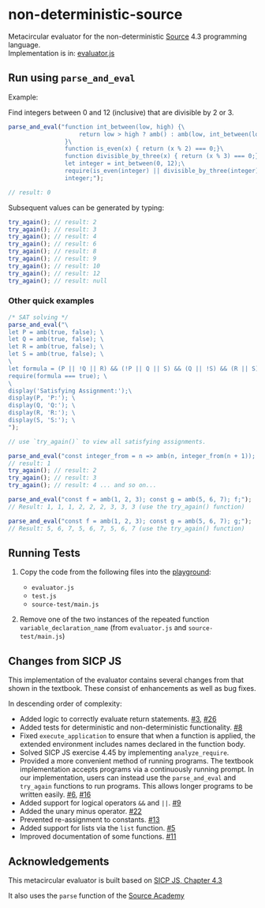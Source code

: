 # non-deterministic-source
Metacircular evaluator for the non-deterministic [Source](https://sicp.comp.nus.edu.sg/source/)  4.3 programming language. <br />
Implementation is in: [evaluator.js](evaluator.js)

## Run using `parse_and_eval`

Example:

Find integers between 0 and 12 (inclusive) that are divisible by 2 or 3.

```js
parse_and_eval("function int_between(low, high) {\
                    return low > high ? amb() : amb(low, int_between(low + 1, high));\
                }\
                function is_even(x) { return (x % 2) === 0;}\
                function divisible_by_three(x) { return (x % 3) === 0;}\
                let integer = int_between(0, 12);\
                require(is_even(integer) || divisible_by_three(integer));\
                integer;");

// result: 0
```
Subsequent values can be generated by typing:
```js
try_again(); // result: 2
try_again(); // result: 3
try_again(); // result: 4
try_again(); // result: 6
try_again(); // result: 8
try_again(); // result: 9
try_again(); // result: 10
try_again(); // result: 12
try_again(); // result: null
```

### Other quick examples
```js
/* SAT solving */
parse_and_eval("\
let P = amb(true, false); \
let Q = amb(true, false); \
let R = amb(true, false); \
let S = amb(true, false); \
\
let formula = (P || !Q || R) && (!P || Q || S) && (Q || !S) && (R || S) && (P || !R); \
require(formula === true); \
\
display('Satisfying Assignment:');\
display(P, 'P:'); \
display(Q, 'Q:'); \
display(R, 'R:'); \
display(S, 'S:'); \
");

// use `try_again()` to view all satisfying assignments.
```

```js
parse_and_eval("const integer_from = n => amb(n, integer_from(n + 1)); integer_from(1);");
// result: 1
try_again(); // result: 2
try_again(); // result: 3
try_again(); // result: 4 ... and so on...
```

```js
parse_and_eval("const f = amb(1, 2, 3); const g = amb(5, 6, 7); f;");
// Result: 1, 1, 1, 2, 2, 2, 3, 3, 3 (use the try_again() function)
```

```js
parse_and_eval("const f = amb(1, 2, 3); const g = amb(5, 6, 7); g;");
// Result: 5, 6, 7, 5, 6, 7, 5, 6, 7 (use the try_again() function)
```

## Running Tests

1. Copy the code from the following files into the [playground](https://sourceacademy.nus.edu.sg/playground):
    * `evaluator.js`
    * `test.js`
    * `source-test/main.js`

2. Remove one of the two instances of the repeated function `variable_declaration_name` (from `evaluator.js` and `source-test/main.js`)

## Changes from SICP JS
This implementation of the evaluator contains several changes from that shown in the textbook. These consist of enhancements as well as bug fixes. <br />

In descending order of complexity:
* Added logic to correctly evaluate return statements.
  [#3](https://github.com/anubh-v/non-deterministic-source/pull/3), [#26](https://github.com/anubh-v/non-deterministic-source/pull/26)
* Added tests for deterministic and non-deterministic functionality. [#8](https://github.com/anubh-v/non-deterministic-source/pull/8)
* Fixed `execute_application` to ensure that when a function is applied, the extended environment includes
  names declared in the function body.
* Solved SICP JS exercise 4.45 by implementing `analyze_require`.
* Provided a more convenient method of running programs.
  The textbook implementation accepts programs via a continuously running prompt.
  In our implementation, users can instead use the `parse_and_eval` and `try_again` functions  to run programs. This allows longer programs to be written easily. [#6](https://github.com/anubh-v/non-deterministic-source/pull/6), [#16](https://github.com/anubh-v/non-deterministic-source/pull/16)
* Added support for logical operators `&&` and `||`. [#9](https://github.com/anubh-v/non-deterministic-source/pull/9)
* Added the unary minus operator. [#22](https://github.com/anubh-v/non-deterministic-source/pull/22)
* Prevented re-assignment to constants. [#13](https://github.com/anubh-v/non-deterministic-source/pull/13)
* Added support for lists via the `list` function. [#5](https://github.com/anubh-v/non-deterministic-source/pull/5)
* Improved documentation of some functions. [#11](https://github.com/anubh-v/non-deterministic-source/pull/11)

## Acknowledgements
This metacircular evaluator is built based on [SICP JS, Chapter 4.3](https://sicp.comp.nus.edu.sg/chapters/85)

It also uses the `parse` function of the [Source Academy](https://github.com/source-academy/js-slang)
